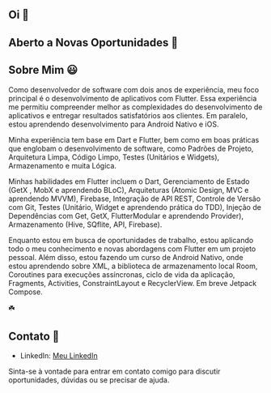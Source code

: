 

## Oi 👋

## Aberto a Novas Oportunidades 🚀

## Sobre Mim 😃

Como desenvolvedor de software com dois anos de experiência, meu foco principal é o desenvolvimento de aplicativos com Flutter. Essa experiência me permitiu compreender melhor as complexidades do desenvolvimento de aplicativos e entregar resultados satisfatórios aos clientes. Em paralelo, estou aprendendo desenvolvimento para Android Nativo e iOS. 

Minha experiência tem base em Dart e Flutter, bem como em boas práticas que englobam o desenvolvimento de software, como Padrões de Projeto, Arquitetura Limpa, Código Limpo, Testes (Unitários e Widgets), Armazenamento e muita Lógica.

Minhas habilidades em Flutter incluem o Dart, Gerenciamento de Estado (GetX , MobX e aprendendo BLoC), Arquiteturas (Atomic Design, MVC e aprendendo MVVM), Firebase, Integração de API REST, Controle de Versão com Git, Testes (Unitário, Widget e aprendendo prática do TDD), Injeção de Dependências com Get, GetX, FlutterModular e aprendendo Provider), Armazenamento (Hive, SQflite, API, Firebase).

Enquanto estou em busca de oportunidades de trabalho, estou aplicando todo o meu conhecimento e novas abordagens com Flutter em um projeto pessoal. Além disso, estou fazendo um curso de Android Nativo, onde estou aprendendo sobre XML, a biblioteca de armazenamento local Room, Coroutines para execuções assíncronas, ciclo de vida da aplicação, Fragments, Activities, ConstraintLayout e RecyclerView. Em breve Jetpack Compose.

☘️

## Contato 📧

- LinkedIn: [Meu LinkedIn](https://www.linkedin.com/in/luciano01/)

Sinta-se à vontade para entrar em contato comigo para discutir oportunidades, dúvidas ou se precisar de ajuda.
